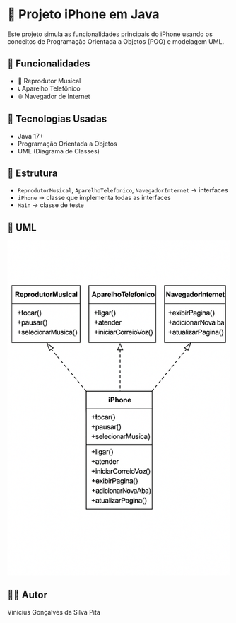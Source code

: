 # 📱 Projeto iPhone em Java

Este projeto simula as funcionalidades principais do iPhone usando os conceitos de Programação Orientada a Objetos (POO) e modelagem UML.

## 🚀 Funcionalidades

- 🎵 Reprodutor Musical
- 📞 Aparelho Telefônico
- 🌐 Navegador de Internet

## 🧠 Tecnologias Usadas

- Java 17+
- Programação Orientada a Objetos
- UML (Diagrama de Classes)

## 📂 Estrutura

- `ReprodutorMusical`, `AparelhoTelefonico`, `NavegadorInternet` → interfaces
- `iPhone` → classe que implementa todas as interfaces
- `Main` → classe de teste

## 📌 UML

![Diagrama UML](./UML/diagrama-classes.png)

## 👨‍💻 Autor

Vinicius Gonçalves da Silva Pita
